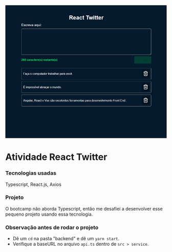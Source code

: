 <img src="readme-screens/react-twitter.gif" >

# Atividade React Twitter

### Tecnologias usadas
Typescript, React.js, Axios

### Projeto
O bootcamp não aborda Typescript, então me desafiei a desenvolver esse pequeno projeto usando essa tecnologia.

### Observação antes de rodar o projeto
- Dê um `cd` na pasta "backend" e dê um `yarn start`.
- Verifique a baseURL no arquivo `api.ts` dentro de `src > service`.
